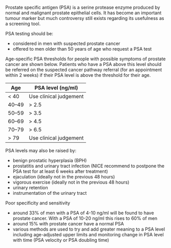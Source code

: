 Prostate specific antigen (PSA) is a serine protease enzyme produced by normal and malignant prostate epithelial cells. It has become an important tumour marker but much controversy still exists regarding its usefulness as a screening tool.   
  
PSA testing should be:  
* considered in men with suspected prostate cancer
* offered to men older than 50 years of age who request a PSA test

  
Age\-specific PSA thresholds for people with possible symptoms of prostate cancer are shown below. Patients who have a PSA above this level should be referred on the suspected cancer pathway referral (for an appointment within 2 weeks) if their PSA level is above the threshold for their age.  
  


| **Age** | **PSA level (ng/ml)** |
| --- | --- |
| \< 40 | Use clinical judgement |
| 40–49 | \> 2\.5 |
| 50–59 | \> 3\.5 |
| 60–69 | \> 4\.5 |
| 70–79 | \> 6\.5 |
| \> 79 | Use clinical judgement |

  
PSA levels may also be raised by:  
* benign prostatic hyperplasia (BPH)
* prostatitis and urinary tract infection (NICE recommend to postpone the PSA test for at least 6 weeks after treatment)
* ejaculation (ideally not in the previous 48 hours)
* vigorous exercise (ideally not in the previous 48 hours)
* urinary retention
* instrumentation of the urinary tract

  
Poor specificity and sensitivity  
* around 33% of men with a PSA of 4\-10 ng/ml will be found to have prostate cancer. With a PSA of 10\-20 ng/ml this rises to 60% of men
* around 15% with prostate cancer have a normal PSA
* various methods are used to try and add greater meaning to a PSA level including age\-adjusted upper limits and monitoring change in PSA level with time (PSA velocity or PSA doubling time)
